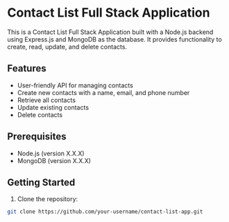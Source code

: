 # Contact List Full Stack Application

This is a Contact List Full Stack Application built with a Node.js backend using Express.js and MongoDB as the database. It provides functionality to create, read, update, and delete contacts.

## Features

- User-friendly API for managing contacts
- Create new contacts with a name, email, and phone number
- Retrieve all contacts
- Update existing contacts
- Delete contacts

## Prerequisites

- Node.js (version X.X.X)
- MongoDB (version X.X.X)

## Getting Started

1. Clone the repository:

```bash
git clone https://github.com/your-username/contact-list-app.git
